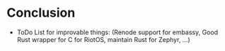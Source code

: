 # Conclusion
 - ToDo List for improvable things: (Renode support for embassy, Good Rust wrapper for C for RiotOS, maintain Rust for Zephyr, ...)